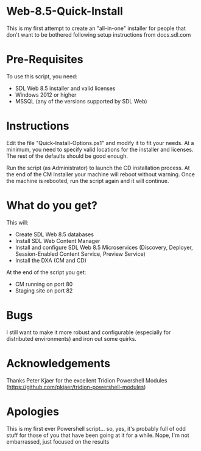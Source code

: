 # Web-8.5-Quick-Install

This is my first attempt to create an "all-in-one" installer for people that don't want to be bothered following setup instructions from docs.sdl.com

# Pre-Requisites

To use this script, you need:

* SDL Web 8.5 installer and valid licenses
* Windows 2012 or higher 
* MSSQL (any of the versions supported by SDL Web)

# Instructions

Edit the file "Quick-Install-Options.ps1" and modify it to fit your needs. At a minimum, you need to specify valid locations for the installer and licenses. The rest of the defaults should be good enough.

Run the script (as Administrator) to launch the CD installation process. At the end of the CM Installer your machine will reboot without warning.
Once the machine is rebooted, run the script again and it will continue.

# What do you get?

This will:
* Create SDL Web 8.5 databases
* Install SDL Web Content Manager
* Install and configure SDL Web 8.5 Microservices (Discovery, Deployer, Session-Enabled Content Service, Preview Service)
* Install the DXA (CM and CD)

At the end of the script you get:
* CM running on port 80
* Staging site on port 82


# Bugs
I still want to make it more robust and configurable (especially for distributed environments) and iron out some quirks.

# Acknowledgements

Thanks Peter Kjaer for the excellent Tridion Powershell Modules (https://github.com/pkjaer/tridion-powershell-modules)

# Apologies

This is my first ever Powershell script... so, yes, it's probably full of odd stuff for those of you that have been going at it for a while. Nope, I'm not embarrassed, just focused on the results
